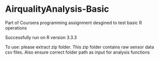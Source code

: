 # AirqualityAnalysis-Basic
Part of Coursera programming assignment desgined to test basic R operations

Successfully run on R version 3.3.3

To use: please extract zip folder. This zip folder contains raw sensor data csv files. Also ensure correct folder path as input for analysis functions

